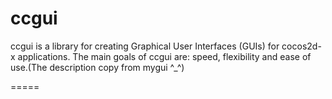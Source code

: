 ccgui
=====

ccgui is a library for creating Graphical User Interfaces (GUIs) for cocos2d-x applications. The main goals of ccgui are: speed, flexibility and ease of use.(The description copy from mygui ^_^)

=====
